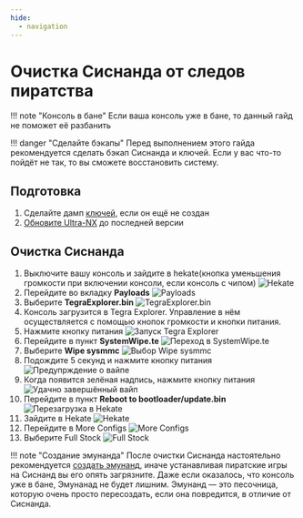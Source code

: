 ```yaml
---
hide:
  - navigation
---
```

# Очистка Сиснанда от следов пиратства
!!! note "Консоль в бане"
    Если ваша консоль уже в бане, то данный гайд не поможет её разбанить

!!! danger "Сделайте бэкапы"
    Перед выполнением этого гайда рекомендуется сделать бэкап Сиснанда и ключей. Если у вас что-то пойдёт не так, то вы сможете восстановить систему.

## Подготовка
1. Сделайте дамп [ключей](../ultra_wiki/backup_emuMMC.md/#_3), если он ещё не создан
2. [Обновите Ultra-NX](../ultra_wiki/installing_update.md/#_3) до последней версии

## Очистка Сиснанда
1. Выключите вашу консоль и зайдите в hekate(кнопка уменьшения громкости при включении консоли, если консоль с чипом)
![Hekate](res/sysnand_wipe/hekate.bmp)
2. Перейдите во вкладку **Payloads**
![Payloads](res/sysnand_wipe/hekate_payloads.bmp)
3. Выберите **TegraExplorer.bin**
![TegraExplorer.bin](res/sysnand_wipe/tegra_explorer_bin.bmp)
4. Консоль загрузится в Tegra Explorer. Управление в нём осуществляется с помощью кнопок громкости и кнопки питания.
5. Нажмите кнопку питания
![Запуск Tegra Explorer](res/sysnand_wipe/tegra_explorer.bmp)
6. Перейдите в пункт **SystemWipe.te**
![Переход в SystemWipe.te](res/sysnand_wipe/tegra_explorer_systemwipe.bmp)
7. Выберите **Wipe sysmmc**
![Выбор Wipe sysmmc](res/sysnand_wipe/wipe_sysmmc.bmp)
8. Подождите 5 секунд и нажмите кнопку питания
![Предупрждение о вайпе](res/sysnand_wipe/warning.bmp)
9. Когда появится зелёная надпись, нажмите кнопку питания
![Удачно завершённый вайп](res/sysnand_wipe/success.bmp)
10. Перейдите в пункт **Reboot to bootloader/update.bin**
![Перезагрузка в Hekate](res/sysnand_wipe/reboot_to_bootloader.bmp)
11. Зайдите в Hekate
![Hekate](res/sysnand_wipe/hekate.bmp)
12. Перейдите в More Configs
![More Configs](res/sysnand_wipe/more_configs.bmp)
13. Выберите Full Stock
![Full Stock](res/sysnand_wipe/full_stock.bmp)

!!! note "Создание эмунанда"
    После очистки Сиснанда настоятельно рекомендуется [создать эмунанд](../ultra_wiki/backup_emuMMC.md/#emunand), иначе устанавливая пиратские игры на Сиснанд вы его опять загрязните. Даже если оказалось, что консоль уже в бане, Эмунанад не будет лишним. Эмунанд — это песочница, которую очень просто пересоздать, если она повредится, в отличие от Сиснанда.